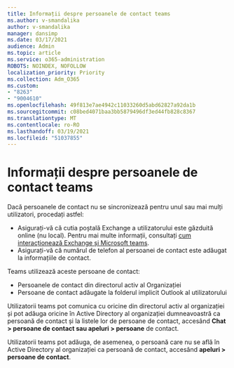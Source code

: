 ```yaml
---
title: Informații despre persoanele de contact teams
ms.author: v-smandalika
author: v-smandalika
manager: dansimp
ms.date: 03/17/2021
audience: Admin
ms.topic: article
ms.service: o365-administration
ROBOTS: NOINDEX, NOFOLLOW
localization_priority: Priority
ms.collection: Adm_O365
ms.custom:
- "8263"
- "9004610"
ms.openlocfilehash: 49f813e7ae4942c11033260d5abd62827a92da1b
ms.sourcegitcommit: c08bed4071baa3bb5879496df3ed44fb828c8367
ms.translationtype: MT
ms.contentlocale: ro-RO
ms.lasthandoff: 03/19/2021
ms.locfileid: "51037855"
---
```

# <a name="information-about-teams-contacts"></a>Informații despre persoanele de contact teams

Dacă persoanele de contact nu se sincronizează pentru unul sau mai mulți utilizatori, procedați astfel:
- Asigurați-vă că cutia poștală Exchange a utilizatorului este găzduită online (nu local). Pentru mai multe informații, consultați [cum interacționează Exchange și Microsoft teams](https://docs.microsoft.com/microsoftteams/exchange-teams-interact).
- Asigurați-vă că numărul de telefon al persoanei de contact este adăugat la informațiile de contact.

Teams utilizează aceste persoane de contact:

- Persoanele de contact din directorul activ al Organizației
- Persoane de contact adăugate la folderul implicit Outlook al utilizatorului

Utilizatorii teams pot comunica cu oricine din directorul activ al organizației și pot adăuga oricine în Active Directory al organizației dumneavoastră ca persoană de contact și la listele lor de persoane de contact, accesând **Chat > persoane de contact sau apeluri > persoane** de contact.

Utilizatorii teams pot adăuga, de asemenea, o persoană care nu se află în Active Directory al organizației ca persoană de contact, accesând **apeluri > persoane de contact**.


